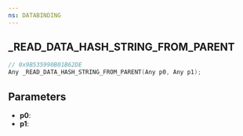 ```yaml
---
ns: DATABINDING
---
```

## _READ_DATA_HASH_STRING_FROM_PARENT

```c
// 0x9B535990B01B62DE
Any _READ_DATA_HASH_STRING_FROM_PARENT(Any p0, Any p1);
```

## Parameters
* **p0**:
* **p1**:
